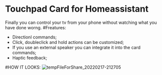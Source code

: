 
# Touchpad Card for Homeassistant
Finally you can control your tv from your phone without watching what you have done worng.
#Freatures:
  - Directionl commands;
  - Click, doubleclick and hold actions can be customized;
  - If you use an external speaker you can integrate it into the card commands;
  - Haptic feedback;

#HOW IT LOOKS:
![tempFileForShare_20220217-212705](https://user-images.githubusercontent.com/64681499/154565294-ee10929a-5171-4b9d-8069-88c1e8a5109e.jpg)
